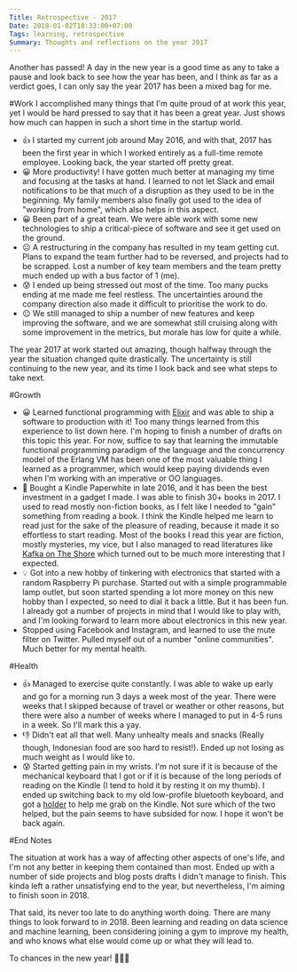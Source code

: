 ```yaml
---
Title: Retrospective - 2017
Date: 2018-01-02T18:33:00+07:00
Tags: learning, retrospective
Summary: Thoughts and reflections on the year 2017
---
```



Another has passed! A day in the new year is a good time as any to take a pause and look back to see how the year has been, and I think as far as a verdict goes, I can only say the year 2017 has been a mixed bag for me.

#Work
I accomplished many things that I'm quite proud of at work this year, yet I would be hard pressed to say that it has been a great year. Just shows how much can happen in such a short time in the startup world.

* 👍 I started my current job around May 2016, and with that, 2017 has been the first year in which I worked entirely as a full-time remote employee. Looking back, the year started off pretty great.
* 😀 More productivity! I have gotten much better at managing my time and focusing at the tasks at hand. I learned to not let Slack and email notifications to be that much of a disruption as they used to be in the beginning. My family members also finally got used to the idea of "working from home", which also helps in this aspect.
* 😀 Been part of a great team. We were able work with some new technologies to ship a critical-piece of software and see it get used on the ground.
* ☹️ A restructuring in the company has resulted in my team getting cut. Plans to expand the team further had to be reversed, and projects had to be scrapped. Lost a number of key team members and the team pretty much ended up with a bus factor of 1 (me).
* 😰 I ended up being stressed out most of the time. Too many pucks ending at me made me feel restless. The uncertainties around the company direction also made it difficult to prioritise the work to do.
* 😐 We still managed to ship a number of new features and keep improving the software, and we are somewhat still cruising along with some improvement in the metrics, but morale has low for quite a while.

The year 2017 at work started out amazing, though halfway through the year the situation changed quite drastically. The uncertainty is still continuing to the new year, and its time I look back and see what steps to take next.

#Growth
* 😀 Learned functional programming with [Elixir](https://elixir-lang.org/) and was able to ship a software to production with it! Too many things learned from this experience to list down here. I'm hoping to finish a number of drafts on this topic this year. For now, suffice to say that learning the immutable functional programming paradigm of the language and the concurrency model of the Erlang VM has been one of the most valuable thing I learned as a programmer, which would keep paying dividends even when I'm working with an imperative or OO languages.
* 📖 Bought a Kindle Paperwhite in late 2016, and it has been the best investment in a gadget I made. I was able to finish 30+ books in 2017. I used to read mostly non-fiction books, as I felt like I needed to "gain" something from reading a book. I think the Kindle helped me learn to read just for the sake of the pleasure of reading, because it made it so effortless to start reading. Most of the books I read this year are fiction, mostly mysteries, my vice, but I also managed to read literatures like [Kafka on The Shore](https://www.goodreads.com/book/show/4929.Kafka_on_the_Shore) which turned out to be much more interesting that I expected.
* 💡 Got into a new hobby of tinkering with electronics that started with a random Raspberry Pi purchase. Started out with a simple programmable lamp outlet, but soon started spending a lot more money on this new hobby than I expected, so need to dial it back a little. But it has been fun. I already got a number of projects in mind that I would like to play with, and I'm looking forward to learn more about electronics in this new year.
* Stopped using Facebook and Instagram, and learned to use the mute filter on Twitter. Pulled myself out of a number "online communities". Much better for my mental health.

#Health

* 👍 Managed to exercise quite constantly. I was able to wake up early and go for a morning run 3 days a week most of the year. There were weeks that I skipped because of travel or weather or other reasons, but there were also a number of weeks where I managed to put in 4-5 runs in a week. So I'll mark this a yay.
* 👎 Didn't eat all that well. Many unhealty meals and snacks (Really though, Indonesian food are soo hard to resist!). Ended up not losing as much weight as I would like to.
* 😰 Started getting pain in my wrists. I'm not sure if it is because of the mechanical keyboard that I got or if it is because of the long periods of reading on the Kindle (I tend to hold it by resting it on my thumb). I ended up switching back to my old low-profile bluetooth keyboard, and got a [holder](http://www.iring.com/) to help me grab on the Kindle. Not sure which of the two helped, but the pain seems to have subsided for now. I hope it won't be back again.

#End Notes

The situation at work has a way of affecting other aspects of one's life, and I'm not any better in keeping them contained than most. Ended up with a number of side projects and blog posts drafts I didn't manage to finish. This kinda left a rather unsatisfying end to the year, but nevertheless,  I'm aiming to finish soon in 2018.

That said, its never too late to do anything worth doing. There are many things to look forward to in 2018. Been learning and reading on data science and machine learning, been considering joining a gym to improve my health, and who knows what else would come up or what they will lead to.

To chances in the new year! 🎉🎉🎉
